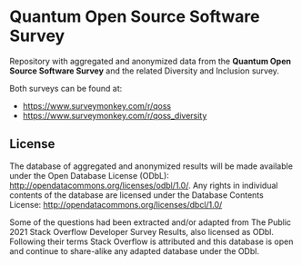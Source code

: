 # Quantum Open Source Software Survey
Repository with aggregated and anonymized data from the **Quantum Open Source Software Survey** and the related Diversity and Inclusion survey. 

Both surveys can be found at:

- https://www.surveymonkey.com/r/qoss
- https://www.surveymonkey.com/r/qoss_diversity

## License
The database of aggregated and anonymized results will be made available under the Open Database License (ODbL): http://opendatacommons.org/licenses/odbl/1.0/. Any rights in individual contents of the database are licensed under the Database Contents License: http://opendatacommons.org/licenses/dbcl/1.0/

Some of the questions had been extracted and/or adapted from The Public 2021 Stack Overflow Developer Survey Results, also licensed as ODbl. Following their terms Stack Overflow is attributed and this database is open and continue to share-alike any adapted database under the ODbl.
